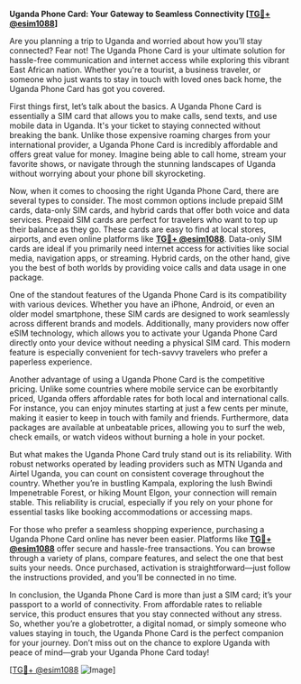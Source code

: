 **Uganda Phone Card: Your Gateway to Seamless Connectivity [[TG💪+ @esim1088](https://t.me/s/esim1088)]**

Are you planning a trip to Uganda and worried about how you’ll stay connected? Fear not! The Uganda Phone Card is your ultimate solution for hassle-free communication and internet access while exploring this vibrant East African nation. Whether you're a tourist, a business traveler, or someone who just wants to stay in touch with loved ones back home, the Uganda Phone Card has got you covered.

First things first, let’s talk about the basics. A Uganda Phone Card is essentially a SIM card that allows you to make calls, send texts, and use mobile data in Uganda. It's your ticket to staying connected without breaking the bank. Unlike those expensive roaming charges from your international provider, a Uganda Phone Card is incredibly affordable and offers great value for money. Imagine being able to call home, stream your favorite shows, or navigate through the stunning landscapes of Uganda without worrying about your phone bill skyrocketing.

Now, when it comes to choosing the right Uganda Phone Card, there are several types to consider. The most common options include prepaid SIM cards, data-only SIM cards, and hybrid cards that offer both voice and data services. Prepaid SIM cards are perfect for travelers who want to top up their balance as they go. These cards are easy to find at local stores, airports, and even online platforms like **[TG💪+ @esim1088](https://t.me/s/esim1088)**. Data-only SIM cards are ideal if you primarily need internet access for activities like social media, navigation apps, or streaming. Hybrid cards, on the other hand, give you the best of both worlds by providing voice calls and data usage in one package.

One of the standout features of the Uganda Phone Card is its compatibility with various devices. Whether you have an iPhone, Android, or even an older model smartphone, these SIM cards are designed to work seamlessly across different brands and models. Additionally, many providers now offer eSIM technology, which allows you to activate your Uganda Phone Card directly onto your device without needing a physical SIM card. This modern feature is especially convenient for tech-savvy travelers who prefer a paperless experience.

Another advantage of using a Uganda Phone Card is the competitive pricing. Unlike some countries where mobile service can be exorbitantly priced, Uganda offers affordable rates for both local and international calls. For instance, you can enjoy minutes starting at just a few cents per minute, making it easier to keep in touch with family and friends. Furthermore, data packages are available at unbeatable prices, allowing you to surf the web, check emails, or watch videos without burning a hole in your pocket.

But what makes the Uganda Phone Card truly stand out is its reliability. With robust networks operated by leading providers such as MTN Uganda and Airtel Uganda, you can count on consistent coverage throughout the country. Whether you’re in bustling Kampala, exploring the lush Bwindi Impenetrable Forest, or hiking Mount Elgon, your connection will remain stable. This reliability is crucial, especially if you rely on your phone for essential tasks like booking accommodations or accessing maps.

For those who prefer a seamless shopping experience, purchasing a Uganda Phone Card online has never been easier. Platforms like **[TG💪+ @esim1088](https://t.me/s/esim1088)** offer secure and hassle-free transactions. You can browse through a variety of plans, compare features, and select the one that best suits your needs. Once purchased, activation is straightforward—just follow the instructions provided, and you’ll be connected in no time.

In conclusion, the Uganda Phone Card is more than just a SIM card; it’s your passport to a world of connectivity. From affordable rates to reliable service, this product ensures that you stay connected without any stress. So, whether you’re a globetrotter, a digital nomad, or simply someone who values staying in touch, the Uganda Phone Card is the perfect companion for your journey. Don’t miss out on the chance to explore Uganda with peace of mind—grab your Uganda Phone Card today!

[[TG💪+ @esim1088](https://t.me/s/esim1088) ![Image](https://i.postimg.cc/Y0z9fWf4/image.png)]